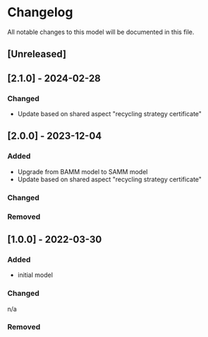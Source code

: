 # Changelog
All notable changes to this model will be documented in this file.

## [Unreleased]

## [2.1.0] - 2024-02-28
### Changed
- Update based on shared aspect "recycling strategy certificate"

## [2.0.0] - 2023-12-04
### Added
- Upgrade from BAMM model to SAMM model
- Update based on shared aspect "recycling strategy certificate"

### Changed

### Removed

## [1.0.0] - 2022-03-30
### Added
- initial model

### Changed
n/a

### Removed
